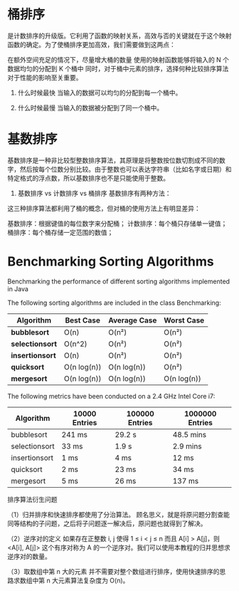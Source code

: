 # 桶排序
是计数排序的升级版。它利用了函数的映射关系，高效与否的关键就在于这个映射函数的确定。为了使桶排序更加高效，我们需要做到这两点：

在额外空间充足的情况下，尽量增大桶的数量
使用的映射函数能够将输入的 N 个数据均匀的分配到 K 个桶中
同时，对于桶中元素的排序，选择何种比较排序算法对于性能的影响至关重要。

1. 什么时候最快
当输入的数据可以均匀的分配到每一个桶中。

2. 什么时候最慢
当输入的数据被分配到了同一个桶中。

# 基数排序

基数排序是一种非比较型整数排序算法，其原理是将整数按位数切割成不同的数字，然后按每个位数分别比较。由于整数也可以表达字符串（比如名字或日期）和特定格式的浮点数，所以基数排序也不是只能使用于整数。

1. 基数排序 vs 计数排序 vs 桶排序
基数排序有两种方法：

这三种排序算法都利用了桶的概念，但对桶的使用方法上有明显差异：

基数排序：根据键值的每位数字来分配桶；
计数排序：每个桶只存储单一键值；
桶排序：每个桶存储一定范围的数值；

# Benchmarking Sorting Algorithms
Benchmarking the performance of different sorting algorithms implemented in Java

The following sorting algorithms are included in the class Benchmarking:

| Algorithm | Best Case | Average Case | Worst Case | 
| --------- | --------- | -----------  | ---------- | 
| **bubblesort** | O(n) | O(n²) |O(n²) | 
| **selectionsort** | O(n^2) | O(n²) | O(n²) | 
| **insertionsort** | O(n) | O(n²) | O(n²) |
| **quicksort** | O(n log(n)) | O(n log(n)) | O(n²) |
| **mergesort** | O(n log(n)) | O(n log(n)) | O(n log(n)) |


The following metrics have been conducted on a 2.4 GHz Intel Core i7:

| Algorithm | 10000 Entries | 100000 Entries | 1000000 Entries |
| --------- | --------- | ----------- | ---------- | 
| bubblesort | 241 ms | 29.2 s | 48.5 mins | 
| selectionsort | 33 ms | 1.9 s | 2.9 mins | 
| insertionsort | 1 ms | 4 ms | 12 ms |
| quicksort | 2 ms | 23 ms | 34 ms |
| mergesort | 5 ms | 26 ms | 137 ms |

排序算法衍生问题



（1）归并排序和快速排序都使用了分治算法。
顾名思义，就是将原问题分割查能同等结构的子问题，之后将子问题逐一解决后，原问题也就得到了解决。

（2）逆序对的定义
如果存在正整数 i, j 使得 1 ≤ i < j ≤ n 而且 A[i] > A[j]，则 <A[i], A[j]> 这个有序对称为 A 的一个逆序对。我们可以使用本教程的归并思想求逆序对的数量。

（3）取数组中第 n 大的元素
并不需要对整个数组进行排序，使用快速排序的思路求数组中第 n 大元素算法复杂度为 O(n)。